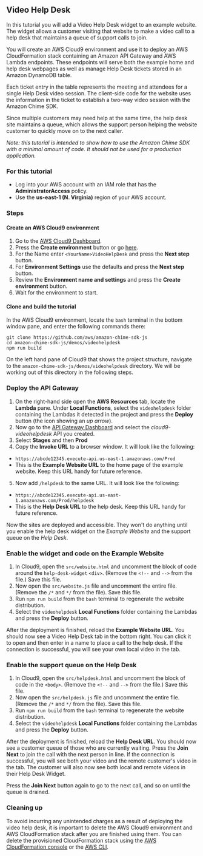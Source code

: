 ## Video Help Desk

In this tutorial you will add a Video Help Desk widget to an example website.
The widget allows a customer visiting that website to make a video call to a
help desk that maintains a queue of support calls to join.

You will create an AWS Cloud9 environment and use it to deploy an
AWS CloudFormation stack containing an Amazon API Gateway and AWS Lambda endpoints.
These endpoints will serve both the example home and help desk webpages as well
as manage Help Desk tickets stored in an Amazon DynamoDB table.

Each ticket entry in the table represents the meeting and attendees for a single
Help Desk video session. The client-side code for the website uses the
information in the ticket to establish a two-way video session with the Amazon Chime SDK.

Since multiple customers may need help at the same time, the help desk site maintains
a queue, which allows the support person helping the website customer to
quickly move on to the next caller.

*Note: this tutorial is intended to show how to use the Amazon Chime SDK with a
minimal amount of code. It should not be used for a production application.*

### For this tutorial

* Log into your AWS account with an IAM role that has the **AdministratorAccess** policy.
* Use the **us-east-1 (N. Virginia)** region of your AWS account.

### Steps

#### Create an AWS Cloud9 environment

1. Go to the [AWS Cloud9 Dashboard](https://us-east-1.console.aws.amazon.com/cloud9/home?region=us-east-1).
2. Press the **Create environment** button or go [here](https://us-east-1.console.aws.amazon.com/cloud9/home/create).
3. For the Name enter `<YourName>VideoHelpDesk` and press the **Next step** button.
4. For **Environment Settings** use the defaults and press the **Next step** button.
5. Review the **Environment name and settings** and press the **Create environment** button.
6. Wait for the environment to start.

#### Clone and build the tutorial

In the AWS Cloud9 environment, locate the `bash` terminal in the bottom window pane,
and enter the following commands there:

```
git clone https://github.com/aws/amazon-chime-sdk-js
cd amazon-chime-sdk-js/demos/videohelpdesk
npm run build
```

On the left hand pane of Cloud9 that shows the project structure, navigate to the
`amazon-chime-sdk-js/demos/videohelpdesk` directory. We will be working out
of this directory in the following steps.

### Deploy the API Gateway

1. On the right-hand side open the **AWS Resources** tab, locate the **Lambda** pane.
Under **Local Functions**, select the `videohelpdesk` folder containing the Lambdas
it detected in the project and press the **Deploy** button (the icon showing an *up arrow*).
2. Now go to the [API Gateway Dashboard](https://console.aws.amazon.com/apigateway/main/apis?region=us-east-1)
and select the *cloud9-videohelpdesk* API you created.
3. Select **Stages** and then **Prod**
4. Copy the **Invoke URL** to a browser window. It will look like the following:
  * `https://abcde12345.execute-api.us-east-1.amazonaws.com/Prod`
  * This is the **Example Website URL** to the home page of the example website. Keep this URL
  handy for future reference.
5. Now add `/helpdesk` to the same URL. It will look like the following:
  * `https://abcde12345.execute-api.us-east-1.amazonaws.com/Prod/helpdesk`
  * This is the **Help Desk URL** to the help desk. Keep this URL handy for future reference.

Now the sites are deployed and accessible. They won't do anything until you enable the
help desk widget on the *Example Website* and the support queue on the *Help Desk*.

### Enable the widget and code on the Example Website

1. In Cloud9, open the `src/website.html` and uncomment the block of code around the
   `help-desk-widget` `<div>`. (Remove the `<!--` and `-->` from the file.) Save this file.
2. Now open the `src/website.js` file and uncomment the entire file.
  (Remove the `/*` and `*/` from the file). Save this file.
3. Run `npm run build` from the `bash` terminal to regenerate the website distribution.
4. Select the `videohelpdesk` **Local Functions** folder containing the Lambdas and
   press the **Deploy** button.

After the deployment is finished, reload the **Example Website URL**. You should now see
a Video Help Desk tab in the bottom right. You can click it to open and then enter in
a name to place a call to the help desk. If the connection is successful, you will see
your own local video in the tab.

### Enable the support queue on the Help Desk

1. In Cloud9, open the `src/helpdesk.html` and uncomment the block of code in the `<body>`. (Remove the `<!--` and `-->` from the file.) Save this file.
2. Now open the `src/helpdesk.js` file and uncomment the entire file.
  (Remove the `/*` and `*/` from the file). Save this file.
3. Run `npm run build` from the `bash` terminal to regenerate the website distribution.
4. Select the `videohelpdesk` **Local Functions** folder containing the Lambdas and
   press the **Deploy** button.

After the deployment is finished, reload the **Help Desk URL**. You should now see
a customer queue of those who are currently waiting. Press the **Join Next** to join
the call with the next person in line. If the connection is successful, you will see
both your video and the remote customer's video in the tab. The customer will also now
see both local and remote videos in their Help Desk Widget.

Press the **Join Next** button again to go to the next call, and so on until the queue
is drained.

### Cleaning up
To avoid incurring any unintended charges as a result of deploying the video help desk, it is important to delete the AWS Cloud9 environment and AWS CloudFormation stack after you are finished using them. You can delete the provisioned CloudFormation stack using the [AWS CloudFormation console](https://docs.aws.amazon.com/AWSCloudFormation/latest/UserGuide/cfn-console-delete-stack.html) or the [AWS CLI](https://docs.aws.amazon.com/AWSCloudFormation/latest/UserGuide/using-cfn-cli-deleting-stack.html).